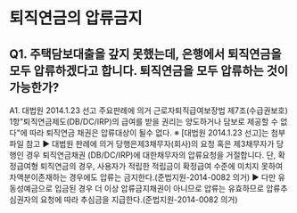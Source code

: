 # 퇴직연금의 압류금지
## Q1. 주택담보대출을 갚지 못했는데, 은행에서 퇴직연금을 모두 압류하겠다고 합니다. 퇴직연금을 모두 압류하는 것이 가능한가?
A1.
대법원 2014.1.23 선고 주요판례에 의거
근로자퇴직급여보장법 제7조(수급권보호) 1항"퇴직연금제도(DB/DC/IRP)의 급여를 받을 권리는 양도하거나 담보로 제공할 수 없다"에 따라 퇴직연금 채권은 압류대상이 될수 없다.
※ [대법원 2014.1.23 선고]는 첨부파일 참고
▶ 대법원 판례에 의거 당행은제3채무자(회사)의 요청 혹은 제3채무자가 당행인 경우 퇴직연금채권
(DB/DC/IRP)에 대한채무자의 압류요청을 거절합니다.
단, 확정급여형 퇴직연금의 경우, 사용자가 적립한 적립금이 확정급여 수준에 미치지 못하여 차액분이존재하는 경우에도 압류는 금지한다.(준법지원-2014-0082 의거)
▶ 다만 유동성예금으로 입금된 경우 더 이상 압류금지채권이 아니므로 압류는 유효하므로 압류추심권자의 요청에 따라 추심금을 지급한다.(준법지원-2014-0082 의거)
